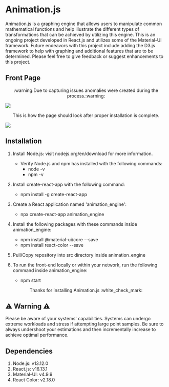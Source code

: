 # Animation.js

<p align="center">

Animation.js is a graphing engine that allows  users to manipulate common mathematical functions and help illustrate the different types of transformations that can be achieved by utilizing this engine. This is an ongoing project developed in React.js and utilizes some of the Material-UI framework. Future endeavors with this project include adding the D3.js framework to help with graphing and additional features that are to be determined.
Please feel free to give feedback or suggest enhancements to this project.

</p>

## Front Page

<p align="center">
:warning:Due to capturing issues anomalies were created during the process.:warning:
</p>

![](https://github.com/xTriixrx/animation.js/blob/master/src/animationjs.gif)

<p align="center">
This is how the page should look after proper installation is complete.
</p>

![](https://github.com/xTriixrx/animation.js/blob/master/src/animation_engine_start_page.png)

## Installation

1. Install Node.js: visit nodejs.org/en/download for more information.
	- Verify Node.js and npm has installed with the following commands:
		* node -v
		* npm -v

2. Install create-react-app with the following command:
	- npm install -g create-react-app

3. Create a React application named 'animation_engine':
	- npx create-react-app animation_engine

4. Install the following packages with these commands inside animation_engine:
	- npm install @material-ui/core --save
	- npm install react-color --save

5. Pull/Copy repository into src directory inside animation_engine

6. To run the front-end locally or within your network, run the following command inside animation_engine:
	- npm start

<p align="center">Thanks for installing Animation.js :white_check_mark:</p>

## :warning: Warning :warning:

<p align="center">

Please be aware of your systems' capabilities. Systems can undergo extreme workloads and stress if attempting large point samples. Be sure to always undershoot your estimations and then incrementally increase to achieve optimal performance.

</p>

## Dependencies

1. Node.js: v13.12.0
2. React.js: v16.13.1
3. Material-UI: v4.9.9
4. React Color: v2.18.0
